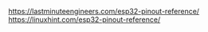 https://lastminuteengineers.com/esp32-pinout-reference/
https://linuxhint.com/esp32-pinout-reference/